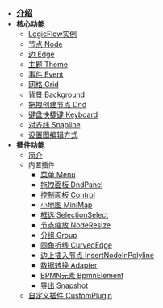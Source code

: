 * [<font size=3>**介绍**</font>](zh/guide/start)
* **核心功能**
  * [LogicFlow实例](zh/guide/basic/logic-flow)
  * [节点 Node](zh/guide/basic/node)
  * [边 Edge](zh/guide/basic/edge)
  * [主题 Theme](zh/guide/basic/theme)
  * [事件 Event](zh/guide/basic/event)
  * [网格 Grid](zh/guide/basic/grid)
  * [背景 Background](zh/guide/basic/background)
  * [拖拽创建节点 Dnd](zh/guide/basic/dnd)
  * [键盘快捷键 Keyboard](zh/guide/basic/keyboard)
  * [对齐线 Snapline](zh/guide/basic/snapline)
  * [设置图编辑方式](zh/guide/basic/silent-mode)
* **插件功能**
  * [简介](zh/guide/extension/extension-intro)
  * <font size=2>内置插件</font>
    * [菜单 Menu](zh/guide/extension/component-menu)
    * [拖拽面板 DndPanel](zh/guide/extension/component-dnd-panel)
    * [控制面板 Control](zh/guide/extension/component-control)
    * [小地图 MiniMap](zh/guide/extension/component-minimap)
    * [框选 SelectionSelect](zh/guide/extension/component-selection)
    * [节点缩放 NodeResize](zh/guide/extension/extension-node-resize)
    * [分组 Group](zh/guide/extension/component-group)
    * [圆角折线 CurvedEdge](zh/guide/extension/curved-edge)
    * [边上插入节点 InsertNodeInPolyline](zh/guide/extension/extension-insert-node-in-polyline)
    * [数据转换 Adapter](zh/guide/extension/adapter)
    * [BPMN元素 BpmnElement](zh/guide/extension/bpmn-element)
    * [导出 Snapshot](zh/guide/extension/snapshot)
  * [自定义插件 CustomPlugin](zh/guide/extension/component-custom)
